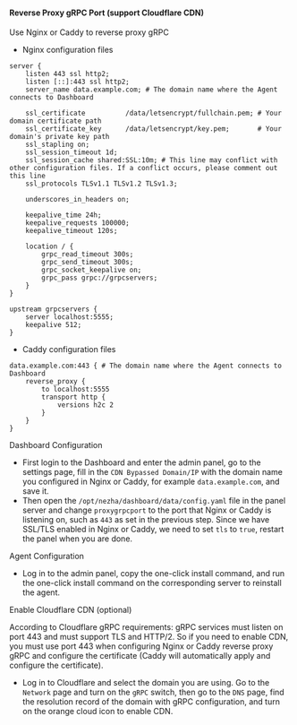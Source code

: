 #### Reverse Proxy gRPC Port (support Cloudflare CDN)
Use Nginx or Caddy to reverse proxy gRPC

- Nginx configuration files

```nginx
server {
    listen 443 ssl http2;
    listen [::]:443 ssl http2;
    server_name data.example.com; # The domain name where the Agent connects to Dashboard

    ssl_certificate          /data/letsencrypt/fullchain.pem; # Your domain certificate path
    ssl_certificate_key      /data/letsencrypt/key.pem;       # Your domain's private key path
    ssl_stapling on;
    ssl_session_timeout 1d;
    ssl_session_cache shared:SSL:10m; # This line may conflict with other configuration files. If a conflict occurs, please comment out this line
    ssl_protocols TLSv1.1 TLSv1.2 TLSv1.3;

    underscores_in_headers on;

    keepalive_time 24h;
    keepalive_requests 100000;
    keepalive_timeout 120s;

    location / {
        grpc_read_timeout 300s;
        grpc_send_timeout 300s;
        grpc_socket_keepalive on;
        grpc_pass grpc://grpcservers;
    }
}

upstream grpcservers {
    server localhost:5555;
    keepalive 512;
}
```

- Caddy configuration files

```
data.example.com:443 { # The domain name where the Agent connects to Dashboard
    reverse_proxy {
        to localhost:5555
        transport http {
            versions h2c 2
        }
    }
}
```

Dashboard  Configuration

- First login to the Dashboard and enter the admin panel, go to the settings page, fill in the `CDN Bypassed Domain/IP` with the domain name you configured in Nginx or Caddy, for example `data.example.com`, and save it.
- Then open the `/opt/nezha/dashboard/data/config.yaml` file in the panel server and change `proxygrpcport` to the port that Nginx or Caddy is listening on, such as `443` as set in the previous step. Since we have SSL/TLS enabled in Nginx or Caddy, we need to set `tls` to `true`, restart the panel when you are done.

Agent Configuration

- Log in to the admin panel, copy the one-click install command, and run the one-click install command on the corresponding server to reinstall the agent.

Enable Cloudflare CDN (optional)

According to Cloudflare gRPC requirements: gRPC services must listen on port 443 and must support TLS and HTTP/2.
So if you need to enable CDN, you must use port 443 when configuring Nginx or Caddy reverse proxy gRPC and configure the certificate (Caddy will automatically apply and configure the certificate).

-  Log in to Cloudflare and select the domain you are using. Go to the `Network` page and turn on the `gRPC` switch, then go to the `DNS` page, find the resolution record of the domain with gRPC configuration, and turn on the orange cloud icon to enable CDN.